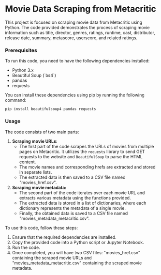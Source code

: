  <h1>Movie Data Scraping from Metacritic</h1>

  <p>This project is focused on scraping movie data from Metacritic using Python. The code provided demonstrates the process of scraping movie information such as title, director, genres, ratings, runtime, cast, distributor, release date, summary, metascore, userscore, and related ratings.</p>
  <h3>Prerequisites</h3>
  <p>To run this code, you need to have the following dependencies installed:</p>
  <ul>
    <li>Python 3.x</li>
    <li>Beautiful Soup (`bs4`)</li>
    <li>pandas</li>
    <li>requests</li>
  </ul>
  <p>You can install these dependencies using pip by running the following command:</p>
<code>pip install beautifulsoup4 pandas requests</code>

  <h3>Usage</h3>
  <p>The code consists of two main parts:</p>
  <ol>
    <li>
      <strong>Scraping movie URLs:</strong>
      <ul>
        <li>The first part of the code scrapes the URLs of movies from multiple pages on Metacritic. It utilizes the <code>requests</code> library to send GET requests to the website and <code>BeautifulSoup</code> to parse the HTML content.</li>
        <li>The movie names and corresponding hrefs are extracted and stored in separate lists.</li>
        <li>The extracted data is then saved to a CSV file named "movies_href.csv".</li>
      </ul>
    </li>
    <li>
      <strong>Scraping movie metadata:</strong>
      <ul>
        <li>The second part of the code iterates over each movie URL and extracts various metadata using the functions provided.</li>
        <li>The extracted data is stored in a list of dictionaries, where each dictionary represents the metadata of a single movie.</li>
        <li>Finally, the obtained data is saved to a CSV file named "movies_metadata_metacritic.csv".</li>
      </ul>
    </li>
  </ol>
  <p>To use this code, follow these steps:</p>
  <ol>
    <li>Ensure that the required dependencies are installed.</li>
    <li>Copy the provided code into a Python script or Jupyter Notebook.</li>
    <li>Run the code.</li>
    <li>Once completed, you will have two CSV files: "movies_href.csv" containing the scraped movie URLs and "movies_metadata_metacritic.csv" containing the scraped movie metadata.</li>
  </ol>

</body>
</html>
